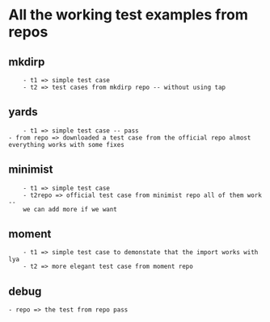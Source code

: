 # All the working test examples from repos

## mkdirp
        - t1 => simple test case
        - t2 => test cases from mkdirp repo -- without using tap

## yards
        - t1 => simple test case -- pass
	- from repo => downloaded a test case from the official repo almost 
	everything works with some fixes	

## minimist
        - t1 => simple test case
        - t2repo => official test case from minimist repo all of them work --
        we can add more if we want

## moment 
        - t1 => simple test case to demonstate that the import works with lya
        - t2 => more elegant test case from moment repo

## debug
	- repo => the test from repo pass
